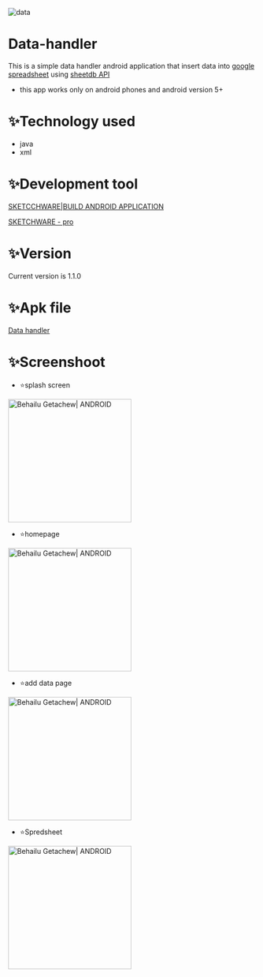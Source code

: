 
![data](https://user-images.githubusercontent.com/86925273/159011740-fe382cd1-5d8f-4fbe-8d05-27a3a908f65c.jpeg)



# Data-handler

This is a simple data handler android application that insert data into [google spreadsheet](https://docs.google.com/spreadsheets/d/1Bdc5sFIAU7rBctiJkUm0deIslKXrb0XhGYAlUOOebxY/edit#gid=0)  using [sheetdb API](https://sheetdb.io/api/v1/qxdjguao88gg1)
+ this app works only on android phones and android version 5+

# ✨Technology used 
+ java
+ xml


# ✨Development tool



[SKETCCHWARE|BUILD ANDROID APPLICATION]( https://www.mediafire.com/file/ghk7zgjybgg0zl8/Sketchware_3.9.9.apk/file)

[SKETCHWARE - pro](https://www.mediafire.com/file/fafz2vt7pnykmhr/Sketchware_Pro_6.3.0_fix1.apk/file)

# ✨Version

Current version is 1.1.0


# ✨Apk file

[Data handler](https://www.mediafire.com/file/clldmyt38lvfpmy/Data_handler_1.0.apk/file)


# ✨Screenshoot

+ ⭐️splash screen


<img align="center" alt="Behailu Getachew| ANDROID" width="250px" src="https://user-images.githubusercontent.com/86925273/159025909-2b457b80-6784-4987-89aa-33df770f174a.png" />
 <br>



+ ⭐️homepage



<img align="center" alt="Behailu Getachew| ANDROID" width="250px" src="https://user-images.githubusercontent.com/86925273/159025971-11e3525b-b34e-4aff-a063-52834c16cb2c.png" />
 <br>

 

+ ⭐️add data page


<img align="center" alt="Behailu Getachew| ANDROID" width="250px" src="https://user-images.githubusercontent.com/86925273/159025988-7dd7dae5-2641-4740-acc7-6518961bcd9b.png" />
 <br>



+ ⭐️Spredsheet

<img align="center" alt="Behailu Getachew| ANDROID" width="250px" src="https://user-images.githubusercontent.com/86925273/159130649-e0a879f4-31ff-4ede-8b59-08a067d051ae.png" />
 <br>


 
